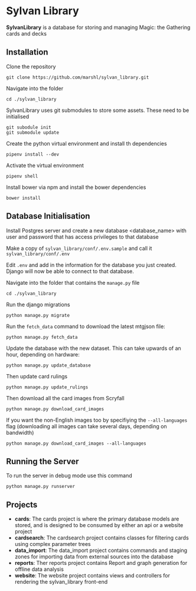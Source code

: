 Sylvan Library
==============
**SylvanLibrary** is a database for storing and managing Magic: the Gathering cards and decks

## Installation

Clone the repository
```
git clone https://github.com/marshl/sylvan_library.git
```
Navigate into the folder
```
cd ./sylvan_library
```
SylvanLibrary uses git submodules to store some assets. These need to be initialised
```
git subodule init
git submodule update
```
Create the python virtual environment and install th dependencies
```
pipenv install --dev
```
Activate the virtual environment
```
pipenv shell
```
Install bower via npm and install the bower dependencies
```
bower install
```

## Database Initialisation

Install Postgres server and create a new database <database_name> with user <username> and password <password> that has access privileges to that database

Make a copy of `sylvan_library/conf/.env.sample` and call it `sylvan_library/conf/.env`

Edit `.env` and add in the information for the database you just created. Django will now be able to connect to that database.

Navigate into the folder that contains the `manage.py` file
```
cd ./sylvan_library
```
Run the django migrations
```
python manage.py migrate
```

Run the `fetch_data` command to download the latest mtgjson file:
```
python manage.py fetch_data
```

Update the database with the new dataset. This can take upwards of an hour, depending on hardware:
```
python manage.py update_database
```
Then update card rulings
```
python manage.py update_rulings
```
Then download all the card images from Scryfall
```
python manage.py download_card_images
```
If you want the non-English images too by specifiying the `--all-languages` flag (downloading all images can take several days, depending on bandwidth)
```
python manage.py download_card_images --all-languages
```

## Running the Server
To run the server in debug mode use this command
```
python manage.py runserver
```

## Projects
 - **cards**: The cards project is where the primary database models are stored, and is designed to be consumed by either an api or a website project
 - **cardsearch**: The cardsearch project contains classes for filtering cards using complex parameter trees
 - **data_import**: The data_import project contains commands and staging zones for importing data from external sources into the database
 - **reports**: Ther reports project contains Report and graph generation for offline data analysis
 - **website**: The website project contains views and controllers for rendering the sylvan_library front-end